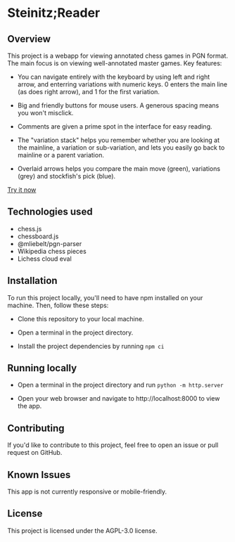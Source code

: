 # Steinitz;Reader

## Overview

This project is a webapp for viewing annotated chess games in PGN format. The main focus is on viewing well-annotated master games. Key features:

* You can navigate entirely with the keyboard by using left and right arrow, and enterring variations with numeric keys. 0 enters the main line (as does right arrow), and 1 for the first variation.

* Big and friendly buttons for mouse users. A generous spacing means you won't misclick.

* Comments are given a prime spot in the interface for easy reading.

* The "variation stack" helps you remember whether you are looking at the mainline, a variation or sub-variation, and lets you easily go back to mainline or a parent variation.

* Overlaid arrows helps you compare the main move (green), variations (grey) and stockfish's pick (blue).

[Try it now](https://sr.rinor.se)

## Technologies used

 * chess.js
 * chessboard.js
 * @mliebelt/pgn-parser
 * Wikipedia chess pieces
 * Lichess cloud eval

## Installation

To run this project locally, you'll need to have npm installed on your machine. Then, follow these steps:

 * Clone this repository to your local machine.

 * Open a terminal in the project directory.

 * Install the project dependencies by running `npm ci`

## Running locally

* Open a terminal in the project directory and run `python -m http.server`

* Open your web browser and navigate to http://localhost:8000 to view the app.

## Contributing

If you'd like to contribute to this project, feel free to open an issue or pull request on GitHub.

## Known Issues

This app is not currently responsive or mobile-friendly.

## License

This project is licensed under the AGPL-3.0 license.